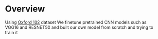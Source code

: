 # Overview
Using [Oxford 102](https://paperswithcode.com/dataset/oxford-102-flower) dataset We finetune pretrained CNN models such as VGG16 and RESNET50 and built our own model from scratch and trying to train it
